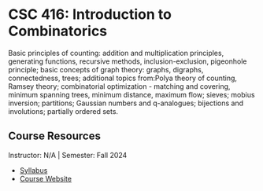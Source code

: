 # CSC 416: Introduction to Combinatorics
Basic principles of counting: addition and multiplication principles, generating functions, recursive methods, inclusion-exclusion, pigeonhole principle; basic concepts of graph theory: graphs, digraphs, connectedness, trees; additional topics from:Polya theory of counting, Ramsey theory; combinatorial optimization - matching and covering, minimum spanning trees, minimum distance, maximum flow; sieves; mobius inversion; partitions; Gaussian numbers and q-analogues; bijections and involutions; partially ordered sets.

## Course Resources
Instructor: N/A | Semester: Fall 2024
* [Syllabus]()
* [Course Website](https://www.csc.ncsu.edu/courses/outcomes.php?uniq_id=17500054)
